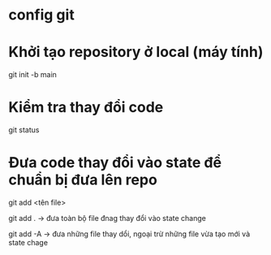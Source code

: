 # config git


# Khởi tạo repository ở local (máy tính)
git init -b main

# Kiểm tra thay đổi code
git status


# Đưa code thay đổi vào state để chuẩn bị đưa lên repo
git add <tên file>

git add . -> đưa toàn bộ file đnag thay đổi vào state change

git add -A -> đưa những file thay dổi, ngoại trừ những file vừa tạo mới và state chage
